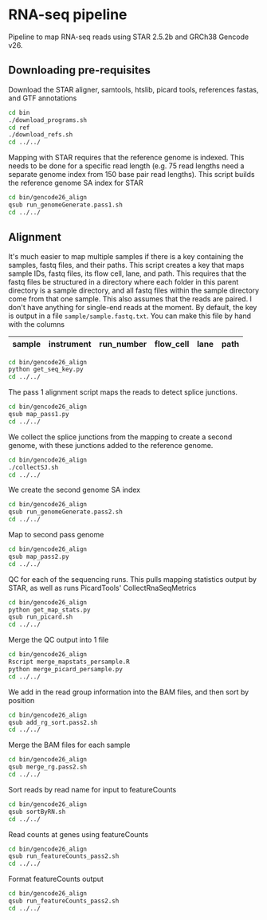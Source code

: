# RNA-seq pipeline

Pipeline to map RNA-seq reads using STAR 2.5.2b and GRCh38 Gencode v26.

## Downloading pre-requisites

Download the STAR aligner, samtools, htslib, 
picard tools, references fastas, and GTF annotations
```bash
cd bin
./download_programs.sh
cd ref
./download_refs.sh
cd ../../
```

Mapping with STAR requires that the reference genome is indexed. This 
needs to be done for a specific read length (e.g. 75 read lengths need a 
separate genome index from 150 base pair read lengths). This script 
builds the reference genome SA index for STAR
```bash
cd bin/gencode26_align
qsub run_genomeGenerate.pass1.sh
cd ../../
```

## Alignment

It's much easier to map multiple samples if there is a key containing the 
samples, fastq files, and their paths. This script creates a key that 
maps sample IDs, fastq files, its flow cell, lane, and path. This requires 
that the fastq files be structured in a directory where each folder in this 
parent directory is a sample directory, and all fastq files within the sample 
directory come from that one sample. This also assumes that the reads are 
paired. I don't have anything for single-end reads at the moment. By 
default, the key is output in a file `sample/sample.fastq.txt`. You can make 
this file by hand with the columns

|sample|instrument| run_number| flow_cell| lane| path|
|-------|--------|------------|-----------|----|---|


```bash
cd bin/gencode26_align
python get_seq_key.py
cd ../../
```

The pass 1 alignment script maps the reads to detect splice junctions.

```bash
cd bin/gencode26_align
qsub map_pass1.py
cd ../../
```

We collect the splice junctions from the mapping to create a second genome, with these 
junctions added to the reference genome.
```bash
cd bin/gencode26_align
./collectSJ.sh
cd ../../
```

We create the second genome SA index

```bash
cd bin/gencode26_align
qsub run_genomeGenerate.pass2.sh
cd ../../
```

Map to second pass genome

```bash
cd bin/gencode26_align
qsub map_pass2.py
cd ../../
```

QC for each of the sequencing runs. This pulls mapping statistics output by STAR, as well as runs 
PicardTools' CollectRnaSeqMetrics

```bash
cd bin/gencode26_align
python get_map_stats.py
qsub run_picard.sh
cd ../../
```

Merge the QC output into 1 file

```bash
cd bin/gencode26_align
Rscript merge_mapstats_persample.R
python merge_picard_persample.py
cd ../../
```

We add in the read group information into the BAM files, and then sort by position

```bash
cd bin/gencode26_align
qsub add_rg_sort.pass2.sh
cd ../../
```

Merge the BAM files for each sample

```bash
cd bin/gencode26_align
qsub merge_rg.pass2.sh
cd ../../
```

Sort reads by read name for input to featureCounts

```bash
cd bin/gencode26_align
qsub sortByRN.sh
cd ../../
```

Read counts at genes using featureCounts

```bash
cd bin/gencode26_align
qsub run_featureCounts_pass2.sh
cd ../../
```

Format featureCounts output

```bash
cd bin/gencode26_align
qsub run_featureCounts_pass2.sh
cd ../../
```



